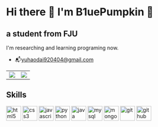 # Hi there 🔷 I'm B1uePumpkin 🔷
## a student from FJU
I'm researching and learning programing now.

- 📬yuhaodai920404@gmail.com


<table>
  <tr>
    <td>
      <a href="https://github.com/B1uePumpkin">
        <img src="https://github-readme-stats.vercel.app/api/top-langs/?username=B1uePumpkin" />
      </a>
    </td>
    <td>
      <a href="https://github.com/anuraghazra/github-readme-stats">
        <img src="https://github-readme-stats.vercel.app/api?username=B1uePumpkin&theme=holi&show_icons=true" />
      </a>
    </td>
  </tr>
</table>



## Skills

[<img src='https://cdn.jsdelivr.net/npm/simple-icons@3.0.1/icons/html5.svg' alt='html5' height='40'>](https://www.w3schools.com/html/)  [<img src='https://cdn.jsdelivr.net/npm/simple-icons@3.0.1/icons/css3.svg' alt='css3' height='40'>](https://www.w3schools.com/css/default.asp)  [<img src='https://cdn.jsdelivr.net/npm/simple-icons@3.0.1/icons/javascript.svg' alt='javascript' height='40'>](https://www.w3schools.com/js/default.asp)  [<img src='https://cdn.jsdelivr.net/npm/simple-icons@3.0.1/icons/python.svg' alt='python' height='40'>](https://www.w3schools.com/python/default.asp)  [<img src='https://cdn.jsdelivr.net/npm/simple-icons@3.0.1/icons/java.svg' alt='java' height='40'>](https://www.w3schools.com/java/default.asp)  [<img src='https://cdn.jsdelivr.net/npm/simple-icons@3.0.1/icons/mysql.svg' alt='mysql' height='40'>](https://www.w3schools.com/mysql/default.asp)  [<img src='https://cdn.jsdelivr.net/npm/simple-icons@3.0.1/icons/mongodb.svg' alt='mongodb' height='40'>](https://www.mongodb.com/)  [<img src='https://cdn.jsdelivr.net/npm/simple-icons@3.0.1/icons/git.svg' alt='git' height='40'>](https://git-scm.com/)  [<img src='https://cdn.jsdelivr.net/npm/simple-icons@3.0.1/icons/github.svg' alt='github' height='40'>](https://github.com/)  


